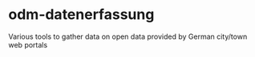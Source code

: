 odm-datenerfassung
==================

Various tools to gather data on open data provided by German city/town web portals
